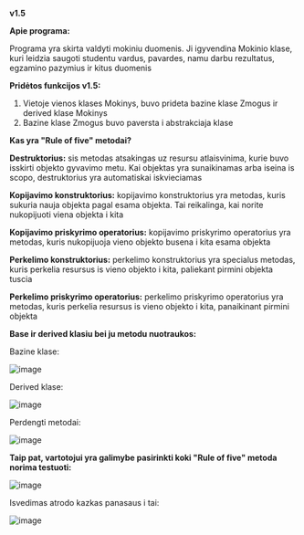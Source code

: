 **v1.5**

**Apie programa:**

Programa yra skirta valdyti mokiniu duomenis. Ji igyvendina Mokinio klase, kuri leidzia saugoti studentu vardus, pavardes, namu darbu rezultatus, egzamino pazymius ir kitus duomenis

**Pridėtos funkcijos v1.5:**

1. Vietoje vienos klases Mokinys, buvo prideta bazine klase Zmogus ir derived klase Mokinys
2. Bazine klase Zmogus buvo paversta i abstrakciaja klase

**Kas yra "Rule of five" metodai?**

**Destruktorius:** sis metodas atsakingas uz resursu atlaisvinima, kurie buvo isskirti objekto gyvavimo metu. Kai objektas yra sunaikinamas arba iseina is scopo, destruktorius yra automatiskai iskvieciamas

**Kopijavimo konstruktorius:** kopijavimo konstruktorius yra metodas, kuris sukuria nauja objekta pagal esama objekta. Tai reikalinga, kai norite nukopijuoti viena objekta i kita

**Kopijavimo priskyrimo operatorius:** kopijavimo priskyrimo operatorius yra metodas, kuris nukopijuoja vieno objekto busena i kita esama objekta

**Perkelimo konstruktorius:** perkelimo konstruktorius yra specialus metodas, kuris perkelia resursus is vieno objekto i kita, paliekant pirmini objekta tuscia

**Perkelimo priskyrimo operatorius:** perkelimo priskyrimo operatorius yra metodas, kuris perkelia resursus is vieno objekto i kita, panaikinant pirmini objekta

**Base ir derived klasiu bei ju metodu nuotraukos:**

Bazine klase:

![image](https://github.com/Ignas420/Objekt_prog2/assets/145566919/ef37f0b0-5e8f-47bd-b38b-fdb33505eec2)

Derived klase:

![image](https://github.com/Ignas420/Objekt_prog2/assets/145566919/7ddde7dd-7e49-45f9-8073-ad804e01fcc7)

Perdengti metodai:

![image](https://github.com/Ignas420/Objekt_prog2/assets/145566919/affb029c-8b41-48d6-abb1-bebfbd40e959)

**Taip pat, vartotojui yra galimybe pasirinkti koki "Rule of five" metoda norima testuoti:**

![image](https://github.com/Ignas420/Objekt_prog2/assets/145566919/b429c4da-7f6f-4a40-bce7-697017c714c8)

Isvedimas atrodo kazkas panasaus i tai:

![image](https://github.com/Ignas420/Objekt_prog2/assets/145566919/8da40a0e-d4b2-4794-9bb6-f2f105a2a5c3)





